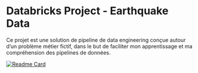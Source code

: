 # Databricks Project - Earthquake Data

Ce projet est une solution de pipeline de data engineering conçue autour d’un problème métier fictif, dans le but de faciliter mon apprentissage et ma compréhension des pipelines de données.

[![Readme Card](https://github-readme-stats.vercel.app/api/pin/?username=TONUSER&repo=TONREPO)](https://github.com/TONUSER/TONREPO)

